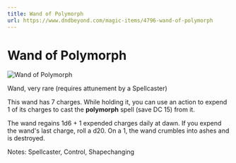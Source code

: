 ```yaml
---
title: Wand of Polymorph
url: https://www.dndbeyond.com/magic-items/4796-wand-of-polymorph
---
```


# Wand of Polymorph

![Wand of Polymorph](wand-of-polymorph.png)

Wand, very rare (requires attunement by a Spellcaster)

This wand has 7 charges. While holding it, you can use an action to expend 1 of its charges to cast the **polymorph** spell (save DC 15) from it.

The wand regains 1d6 + 1 expended charges daily at dawn. If you expend the wand's last charge, roll a d20. On a 1, the wand crumbles into ashes and is destroyed.

Notes: Spellcaster, Control, Shapechanging